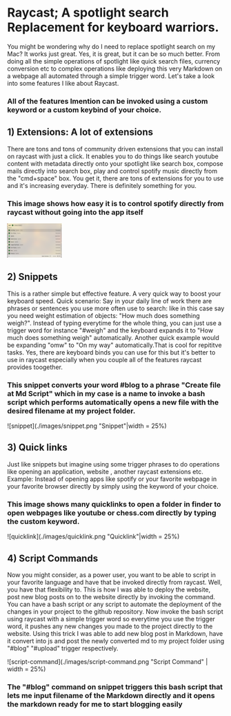 # Raycast; A spotlight search Replacement for keyboard warriors.

You might be wondering why do I need to replace spotlight search on my Mac? It works just great. Yes, it is great, but it can be so much better. From doing all the simple operations of spotlight like quick search files, currency conversion etc to complex operations like deploying this very Markdown on a webpage all automated through a simple trigger word. Let's take a look into some features I like about Raycast.

### All of the features Imention can be invoked using a custom keyword or a custom keybind of your choice.
## 1) Extensions: A lot of extensions
There are tons and tons of community driven extensions that you can install on raycast with just a click. It enables you to do things like search youtube content with metadata directly onto your spotlight like search box, compose mails directly into search box, play and control spotify music directly from the "cmd+space"  box. You get it, there are tons of extensions for you to use and it's increasing everyday. There is definitely something for you. 
### This image shows how easy it is to control spotify directly from raycast without going into the app itself
<!-- ![spotify](./images/spotify.png "Spotify Extension"|width = 25%) -->
<img src="./images/spotify.png" alt="Spotify Extension" width="25%"/>

## 2) Snippets
This is a rather simple  but  effective feature. A very quick way to boost your keyboard speed. Quick scenario: Say in your daily line of work there are phrases or sentences you use more often use to search: like in this case say you need weight estimation of objects:  "How much does something weigh?". Instead of typing everytime for the whole thing, you can just use a trigger word for instance "#weigh" and the keyboard expands it to "How much does something weigh" automatically. Another quick example would be expanding "omw" to "On my way" automatically.That is cool for repititve tasks. Yes, there are keyboard binds you can use for this but it's better to use in raycast especially when you couple all of the features raycast provides toogether.   
### This snippet converts your word #blog to a phrase "Create file at Md Script" which in my case is a name to invoke a bash script which performs automatically opens a new file with the desired filename at my project folder. 
![snippet](./images/snippet.png "Snippet"|width = 25%)
## 3) Quick links
Just like snippets but imagine using some trigger phrases to do operations like opening an application, website , another raycast extensions etc. Example: Instead of opening apps like spotify or your favorite webpage in your favorite browser directly by simply using the keyword of your choice. 
### This image shows many quicklinks to open a folder in finder to open webpages like youtube or chess.com directly by typing the custom keyword.
![quicklink](./images/quicklink.png "Quicklink"|width = 25%)

## 4) Script Commands
Now you might consider, as a power user, you want to be able to script in your favorite language and have that be invoked directly from raycast. Well, you have that flexibility to. This is how I was able to deploy the website, post new blog posts on to the website directly by invoking the command. You can have a bash script or any script to automate the deployment of the changes in your project to the github repository. Now invoke the bash script using raycast with a simple trigger word so everytime you use the trigger word, it pushes any new changes you made to the project directly to the website. Using this trick I was able to add new blog post in Markdown, have it convert into js and post the newly converted md to my project folder using "#blog" "#upload" trigger respectively.  

![script-command](./images/script-command.png "Script Command" | width = 25%)
### The "#blog" command on snippet triggers this bash script that lets me input filename of the Markdown directly and it opens the markdown ready for me to start blogging easily
